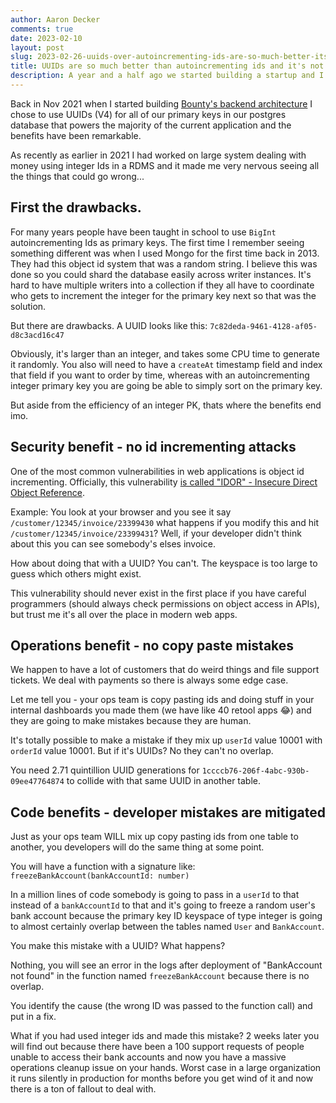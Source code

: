 ```yaml
---
author: Aaron Decker
comments: true
date: 2023-02-10
layout: post
slug: 2023-02-26-uuids-over-autoincrementing-ids-are-so-much-better-its-not-even-close
title: UUIDs are so much better than autoincrementing ids and it's not even close
description: A year and a half ago we started building a startup and I chose to use UUIDs as primary keys and it turned out to be such a good choice.
---
```


Back in Nov 2021 when I started building [Bounty's backend architecture](https://www.bounty.co/) I chose to use UUIDs (V4) for all of our primary keys in our postgres database that powers the majority of the current application and the benefits have been remarkable.

As recently as earlier in 2021 I had worked on large system dealing with money using integer Ids in a RDMS and it made me very nervous seeing all the things that could go wrong...

## First the drawbacks.

For many years people have been taught in school to use `BigInt` autoincrementing Ids as primary keys. The first time I remember seeing something different was when I used Mongo for the first time back in 2013. They had this object id system that was a random string. I believe this was done so you could shard the database easily across writer instances. It's hard to have multiple writers into a collection if they all have to coordinate who gets to increment the integer for the primary key next so that was the solution.

But there are drawbacks. A UUID looks like this: `7c82deda-9461-4128-af05-d8c3acd16c47`

Obviously, it's larger than an integer, and takes some CPU time to generate it randomly. You also will need to have a `createAt` timestamp field and index that field if you want to order by time, whereas with an autoincrementing integer primary key you are going be able to simply sort on the primary key.

But aside from the efficiency of an integer PK, thats where the benefits end imo.

## Security benefit - no id incrementing attacks

One of the most common vulnerabilities in web applications is object id incrementing. Officially, this vulnerability [is called "IDOR" - Insecure Direct Object Reference](https://cheatsheetseries.owasp.org/cheatsheets/Insecure_Direct_Object_Reference_Prevention_Cheat_Sheet.html). 

Example: You look at your browser and you see it say `/customer/12345/invoice/23399430` what happens if you modify this and hit `/customer/12345/invoice/23399431`? Well, if your developer didn't think about this you can see somebody's elses invoice.

How about doing that with a UUID? You can't. The keyspace is too large to guess which others might exist.

This vulnerability should never exist in the first place if you have careful programmers (should always check permissions on object access in APIs), but trust me it's all over the place in modern web apps.

## Operations benefit - no copy paste mistakes

We happen to have a lot of customers that do weird things and file support tickets. We deal with payments so there is always some edge case.

Let me tell you - your ops team is copy pasting ids and doing stuff in your internal dashboards you made them (we have like 40 retool apps 😂) and they are going to make mistakes because they are human.

It's totally possible to make a mistake if they mix up `userId` value 10001 with `orderId` value 10001. But if it's UUIDs? No they can't no overlap.

You need 2.71 quintillion UUID generations for `1ccccb76-206f-4abc-930b-09ee47764874` to collide with that same UUID in another table.

## Code benefits - developer mistakes are mitigated

Just as your ops team WILL mix up copy pasting ids from one table to another, you developers will do the same thing at some point.

You will have a function with a signature like: `freezeBankAccount(bankAccountId: number)`

In a million lines of code somebody is going to pass in a `userId` to that instead of a `bankAccountId` to that and it's going to freeze a random user's bank account because the primary key ID keyspace of type integer is going to almost certainly overlap between the tables named `User` and `BankAccount`.

You make this mistake with a UUID? What happens?

Nothing, you will see an error in the logs after deployment of "BankAccount not found" in the function named `freezeBankAccount` because there is no overlap.

You identify the cause (the wrong ID was passed to the function call) and put in a fix.

What if you had used integer ids and made this mistake? 2 weeks later you will find out because there have been a 100 support requests of people unable to access their bank accounts and now you have a massive operations cleanup issue on your hands. Worst case in a large organization it runs silently in production for months before you get wind of it and now there is a ton of fallout to deal with.
